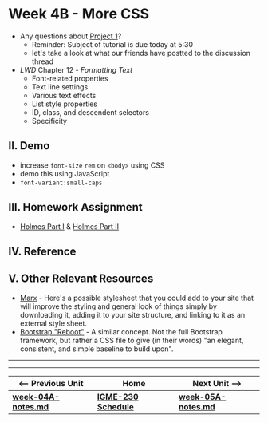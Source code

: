 # Week 4B - More CSS

- Any questions about [Project 1](../projects/project-1.md)?
  - Reminder: Subject of tutorial is due today at 5:30
  - let's take a look at what our friends have postted to the discussion thread
- *LWD* Chapter 12 - *Formatting Text*
  - Font-related properties
  - Text line settings
  - Various text effects
  - List style properties
  - ID, class, and descendent selectors
  - Specificity




## II. Demo
- increase `font-size` `rem` on `<body>` using CSS
- demo this using JavaScript
- `font-variant:small-caps`

## III. Homework Assignment

- [Holmes Part I](https://github.com/tonethar/IGME-235-Shared/blob/master/notes/holmes-part-1.md) & [Holmes Part II](https://github.com/tonethar/IGME-235-Shared/blob/master/notes/holmes-part-2.md)
 
## IV. Reference

## V. Other Relevant Resources
- [Marx](https://mblode.github.io/marx/) - Here's a possible stylesheet that you could add to your site that will improve the styling and general look of things simply by downloading it, adding it to your site structure, and linking to it as an external style sheet.
- [Bootstrap "Reboot"](https://getbootstrap.com/docs/4.3/content/reboot/) - A similar concept.  Not the full Bootstrap framework, but rather a CSS file to give (in their words) "an elegant, consistent, and simple baseline to build upon".

<hr><hr>

| <-- Previous Unit | Home | Next Unit -->
| --- | --- | --- 
| [**week-04A-notes.md**](week-04A-notes.md)     |  [**IGME-230 Schedule**](../schedule.md) | [**week-05A-notes.md**](week-05A-notes.md)

